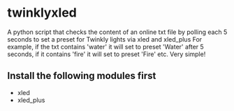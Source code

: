 # twinklyxled
A python script that checks the content of an online txt file by polling each 5 seconds to set a preset for Twinkly lights via xled and xled_plus
For example, if the txt contains 'water' it will set to preset 'Water' after 5 seconds, if it contains 'fire' it will set to preset 'Fire' etc.
Very simple!

## Install the following modules first
* xled
* xled_plus
